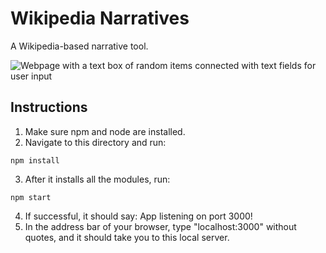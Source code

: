 # Wikipedia Narratives

A Wikipedia-based narrative tool.

![Webpage with a text box of random items connected with text fields for user input](https://github.com/whykatherine/wikipedia-narratives/blob/master/documentation/2019-12-02%204%20fill%20in.png)

## Instructions
1. Make sure npm and node are installed.
2. Navigate to this directory and run:
```
npm install
```
3. After it installs all the modules, run:
```
npm start
```
4. If successful, it should say: App listening on port 3000!
5. In the address bar of your browser, type "localhost:3000" without quotes, and it should take you to this local server.